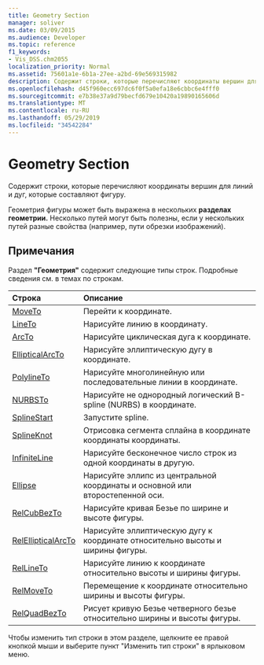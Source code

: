 ```yaml
---
title: Geometry Section
manager: soliver
ms.date: 03/09/2015
ms.audience: Developer
ms.topic: reference
f1_keywords:
- Vis_DSS.chm2055
localization_priority: Normal
ms.assetid: 75601a1e-6b1a-27ee-a2bd-69e569315982
description: Содержит строки, которые перечисляют координаты вершин для линий и дуг, которые составляют фигуру.
ms.openlocfilehash: d45f960ecc697dc6f0f5a0efa18e6cbbc6e4fff0
ms.sourcegitcommit: e7b38e37a9d79becfd679e10420a19890165606d
ms.translationtype: MT
ms.contentlocale: ru-RU
ms.lasthandoff: 05/29/2019
ms.locfileid: "34542284"
---
```

# <a name="geometry-section"></a>Geometry Section

Содержит строки, которые перечисляют координаты вершин для линий и дуг, которые составляют фигуру. 
  
Геометрия фигуры может быть выражена в нескольких **разделах геометрии.** Несколько путей могут быть полезны, если у нескольких путей [](clippingpath-cell-foreign-image-info-section.md) разные свойства (например, пути обрезки изображений). 
  
## <a name="remarks"></a>Примечания

Раздел **"Геометрия"** содержит следующие типы строк. Подробные сведения см. в темах по строкам. 
  
|Строка|Описание|
|:-----|:-----|
|[MoveTo](moveto-row-geometry-section.md) <br/> |Перейти к координате.  <br/> |
|[LineTo](lineto-row-geometry-section.md) <br/> |Нарисуйте линию в координату.  <br/> |
|[ArcTo](arcto-row-geometry-section.md) <br/> |Нарисуйте циклическая дуга к координате.  <br/> |
|[EllipticalArcTo](ellipticalarcto-row-geometry-section.md) <br/> |Нарисуйте эллиптическую дугу в координате.  <br/> |
|[PolylineTo](polylineto-row-geometry-section.md) <br/> |Нарисуйте многолинейную или последовательные линии в координате.  <br/> |
|[NURBSTo](nurbsto-row-geometry-section.md) <br/> |Нарисуйте не однородный логический B-spline (NURBS) в координате.  <br/> |
|[SplineStart](splinestart-row-geometry-section.md) <br/> |Запустите spline.  <br/> |
|[SplineKnot](splineknot-row-geometry-section.md) <br/> |Отрисовка сегмента сплайна в координате координаты координаты.  <br/> |
|[InfiniteLine](infiniteline-row-geometry-section.md) <br/> |Нарисуйте бесконечное число строк из одной координаты в другую.  <br/> |
|[Ellipse](ellipse-row-geometry-section.md) <br/> |Нарисуйте эллипс из центральной координаты и основной или второстепенной оси.  <br/> |
|[RelCubBezTo](relcubbezto-row-geometry-section.md) <br/> |Нарисуйте кривая Безье по ширине и высоте фигуры.  <br/> |
|[RelEllipticalArcTo](relellipticalarcto-row-geometry-section.md) <br/> |Нарисуйте эллиптическую дугу к координате относительно высоты и ширины фигуры.  <br/> |
|[RelLineTo](rellineto-row-geometry-section.md) <br/> |Нарисуйте линию к координате относительно высоты и ширины фигуры.  <br/> |
|[RelMoveTo](relmoveto-row-geometry-section.md) <br/> |Перемещение к координате относительно ширины и высоты фигуры.  <br/> |
|[RelQuadBezTo](relquadbezto-row-geometry-section.md) <br/> |Рисует кривую Безье четверного безье относительно ширины и высоты фигуры.  <br/> |
   
Чтобы изменить тип строки в этом разделе, щелкните  ее правой кнопкой мыши и выберите пункт "Изменить тип строки" в ярлыковом меню. 
  

